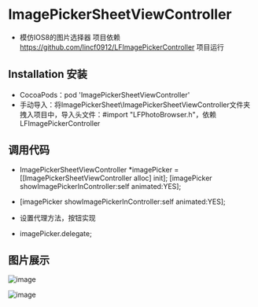 # ImagePickerSheetViewController

* 模仿IOS8的图片选择器 项目依赖 https://github.com/lincf0912/LFImagePickerController 项目运行

## Installation 安装

* CocoaPods：pod 'ImagePickerSheetViewController'
* 手动导入：将ImagePickerSheet\ImagePickerSheetViewController文件夹拽入项目中，导入头文件：#import "LFPhotoBrowser.h"，依赖LFImagePickerController

## 调用代码

* ImagePickerSheetViewController *imagePicker = [[ImagePickerSheetViewController alloc] init];
    [imagePicker showImagePickerInController:self animated:YES];
* [imagePicker showImagePickerInController:self animated:YES];

* 设置代理方法，按钮实现
* imagePicker.delegate;

## 图片展示

![image](https://github.com/lincf0912/ImagePickerSheetViewController/raw/master/screenshots/screenshot.png)

![image](https://github.com/lincf0912/ImagePickerSheetViewController/raw/master/screenshots/screenshot.gif)
